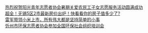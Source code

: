  
[热烈祝贺阳光青年志愿者协会暑期关爱农民工子女志愿服务活动圆满成功](http://www.dianyue.me/archives/293/u31krr2n0cyz4ac8/)  
[超全！无锡5区2市最新房价出炉！快看看你的房子值多少了?](http://www.dianyue.me/archives/808/o4d3qyu11jooonwq/)  
[雷军带领小米上市，所有伟大都是坚持简单的小事](http://www.dianyue.me/archives/316/3yzo1qmygk756jgf/)  
[忻州市环保志愿者协会参加全国环保社会组织培训会](http://www.dianyue.me/archives/189/uztlu2a24wv757cy/)
